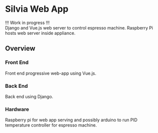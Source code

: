 # Silvia Web App
!!! Work in progress !!!  
Django and Vue.js web server to control espresso machine. Raspberry Pi hosts web server inside appliance.

## Overview

### Front End
Front end progressive web-app using Vue.js.

### Back End
Back end using Django.

### Hardware
Raspberry pi for web app serving and possibly arduino to run PID temperature controller for espresso machine.
